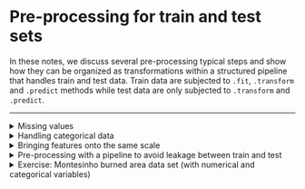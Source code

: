 # Pre-processing for train and test sets

In these notes, we discuss several pre-processing typical steps and show how they can be organized as transformations within a structured pipeline that handles train and test data. Train data are subjected to `.fit`, `.transform` and `.predict` methods while test data are only subjected to `.transform` and `.predict`.

---
    
</details>

<details markdown="block">
<summary>  Missing values </summary>

## Missing values

Some traditional machine learning tools are designed to handle missing values: [sklearn Estimators that handle NaN values](https://scikit-learn.org/stable/modules/impute.html#estimators-that-handle-nan-values). To understand how this is done, ones needs to read the documentation.

There are some typical approaches:
- Replace missing values by a constant;
- Replace missing values by the mean or median of the known values (numerical variables)
- Replace missing values by the most frequent value

See [Titanic missing data notebook](https://github.com/isa-ulisboa/greends-pml/tree/main/notebooks/titanic_missing_data.ipynb)

---
    
</details>

<details markdown="block">
<summary>Handling categorical data</summary>

## Handling categorical data

Categorical data can be or not ordinal (see for example "class" and "embark_town" in the Titanic example). Ordinal data can be converted into one single numerical variable. However, non ordinal variables are typically converted into a collection of binary variables, with the possibility of dropping one to avoid redundacy.

This can be done easily with `pandas.get_dummies`: see [Titanic get dummies notebook](https://github.com/isa-ulisboa/greends-pml/tree/main/notebooks/titanic_get_dummies.ipynb)

---
    
</details>

<details markdown="block">
<summary>Bringing features onto the same scale</summary>


## Bringing features onto the same scale

There are many strategies to scale different numerical attributes. The most common are:
- Rescale to a common interval, e.g. [0,1] using minimum and maximum
- Standardize using mean and variance
Note: in this context, the `.fit` method is where the minimum, maximum, mean, standard deviation, etc, are computed. Therefore, it should only be applied to the train data set. The `.transform` method that uses those calculated parameters is identical for train and test data.

**Script**: See [Titanic scaling notebook](https://github.com/isa-ulisboa/greends-pml/tree/main/notebooks/titanic_scaling.ipynb)

---
    
</details>

<details markdown="block">
<summary>Pre-processing with a pipeline to avoid leakage between train and test </summary>

## Pre-processing with a pipeline to avoid leakage between train and test

Writing code "by hand" might lead to errors and leakage in particular when using test data to estimate precision. Check the blog on ["How to apply preprocessing steps in a pipeline only to specific features"](https://medium.com/analytics-vidhya/how-to-apply-preprocessing-steps-in-a-pipeline-only-to-specific-features-4e91fe45dfb8)

Pipelines are structured to help avoiding those problems: see [Scikit learn pipelines](https://scikit-learn.org/stable/modules/compose.html#pipeline)

**Script**: See a basic example of a pipeline for pre-processing data and for applying correctly methods `.transform`, `.fit` and `.predict` to train and test data: [Titanic pre-processing pipeline notebook](https://github.com/isa-ulisboa/greends-pml/tree/main/notebooks/titanic_preprocessing_pipeline.ipynb)

---
    
</details>

<details markdown="block">
<summary> Exercise: Montesinho burned area data set (with numerical and categorical variables) </summary>
  
## Exercise: Montesinho burned area data set (with numerical and categorical variables)

Consider the data set that describes 517 fires from the Montesinho natural park in Portugal. For each incident weekday, month, coordinates, and the burnt area are recorded, as well as several meteorological data such as rain, temperature, humidity, and wind (https://www.kaggle.com/datasets/vikasukani/forest-firearea-datasets). The variables are:

- X - x-axis spatial coordinate within the Montesinho park map: 1 to 9
- Y - y-axis spatial coordinate within the Montesinho park map: 2 to 9
- month - month of the year: "jan" to "dec"
- day - day of the week: "mon" to "sun"
- FFMC - FFMC index from the FWI system: 18.7 to 96.20
- DMC - DMC index from the FWI system: 1.1 to 291.3
- DC - DC index from the FWI system: 7.9 to 860.6
- ISI - ISI index from the FWI system: 0.0 to 56.10
- temp - the temperature in Celsius degrees: 2.2 to 33.30
- RH - relative humidity in %: 15.0 to 100
- wind - wind speed in km/h: 0.40 to 9.40
- rain - outside rain in mm/m2 : 0.0 to 6.4
- area - the burned area of the forest (in ha): 0.00 to 1090.84. IN fact we are going to convert this into a binary variable by asking if fires are larger than 5 ha

### Read data

- Read the data and create arrays `X`and `y`. You can discard the original grid coordinates `X,Y` and just keep attributes 'month', 'day', 'FFMC', 'DMC', 'DC', 'ISI', 'temp', 'RH', 'wind', 'rain' and the response variable 'area'.
- Try to fit a regression tree to the data. Do you get the error message `could not convert string to float: 'mar'`?

### Categorical variables and `get_dummies`
- Solve that problem with `pd.get_dummies`. What does this do?
- What happens if you use the `drop_first=True` option?
- And the `dtype=float` option?

### Set up pipeline for pre-processing and train/test

See the following Scikit-learn documentation:

- [Pipelines](https://scikit-learn.org/stable/modules/compose.html#pipeline)
- [ColumnTransformer for heterogeneous data](https://scikit-learn.org/stable/modules/compose.html#columntransformer-for-heterogeneous-data)

</details>
